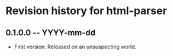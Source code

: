 # Revision history for html-parser

## 0.1.0.0 -- YYYY-mm-dd

* First version. Released on an unsuspecting world.
